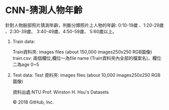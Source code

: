 # CNN-猜測人物年齡
針對人物臉部照片猜測年齡，判斷分類照片上人物的年齡: 0:10-19歲 、1:20-29歲 、2:30-39歲、 3:40-49歲、4:50-59歲、 5:60歲以上。

1. Train data:

    Train資料夾: images files (about 150,000 images250x250 RGB圖像) 
    train.csv:  兩個欄位,欄位一為file name (Train資料夾內全部的檔案名)，欄位二為age 0~5

2. Test data: 
    Test 資料夾: images files (about 10,000 images250x250 RGB圖像)

    資料出處:NTU Prof. Winston H. Hsu's Datasets
    
    © 2018 GitHub, Inc.
